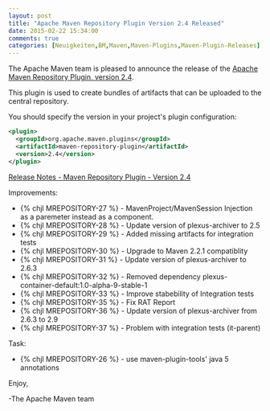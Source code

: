 ```yaml
---
layout: post
title: "Apache Maven Repository Plugin Version 2.4 Released"
date: 2015-02-22 15:34:00
comments: true
categories: [Neuigkeiten,BM,Maven,Maven-Plugins,Maven-Plugin-Releases]
---
```

The Apache Maven team is pleased to announce the release of the 
[Apache Maven Repository Plugin, version 2.4](http://maven.apache.org/plugins/maven-repository-plugin/).

This plugin is used to create bundles of artifacts that can be uploaded to the
central repository.

You should specify the version in your project's plugin configuration:

``` xml
<plugin>
  <groupId>org.apache.maven.plugins</groupId>
  <artifactId>maven-repository-plugin</artifactId>
  <version>2.4</version>
</plugin>
```

<!-- more -->

[Release Notes - Maven Repository Plugin - Version 2.4](http://jira.codehaus.org/secure/ReleaseNote.jspa?projectId=11250&version=16635)

Improvements:

 * {% chjl MREPOSITORY-27 %} - MavenProject/MavenSession Injection as a paremeter instead as a component.
 * {% chjl MREPOSITORY-28 %} - Update version of plexus-archiver to 2.5
 * {% chjl MREPOSITORY-29 %} - Added missing artifacts for integration tests
 * {% chjl MREPOSITORY-30 %} - Upgrade to Maven 2.2.1 compatiblity
 * {% chjl MREPOSITORY-31 %} - Update version of plexus-archiver to 2.6.3
 * {% chjl MREPOSITORY-32 %} - Removed dependency plexus-container-default:1.0-alpha-9-stable-1
 * {% chjl MREPOSITORY-33 %} - Improve stabebility of Integration tests
 * {% chjl MREPOSITORY-35 %} - Fix RAT Report
 * {% chjl MREPOSITORY-36 %} - Update version of plexus-archiver from 2.6.3 to 2.9
 * {% chjl MREPOSITORY-37 %} - Problem with integration tests (it-parent)

Task:

 * {% chjl MREPOSITORY-26 %} - use maven-plugin-tools' java 5 annotations


Enjoy,

-The Apache Maven team

